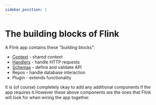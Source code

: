 ```yaml
---
sidebar_position: 1
---
```


# The building blocks of Flink

A Flink app contains these "building blocks":

- [Context](./Context/context-intro) - shared context
- [Handlers](./Handlers/handlers-intro) - handle HTTP requests
- [Schemas](./Schemas/schemas-intro) - define and validate API
- Repos - handle database interaction
- Plugin - extends functionality

It is (of course) completely okay to add any additional components if the app requires it.However these above components are the ones that Flink will look for when wiring the app together.
